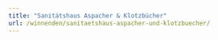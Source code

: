 ```yaml
---
title: "Sanitätshaus Aspacher & Klotzbücher"
url: /winnenden/sanitaetshaus-aspacher-und-klotzbuecher/
---
```

